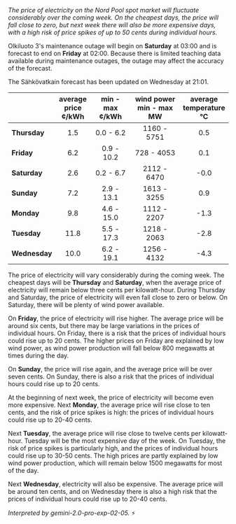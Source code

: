 *The price of electricity on the Nord Pool spot market will fluctuate considerably over the coming week. On the cheapest days, the price will fall close to zero, but next week there will also be more expensive days, with a high risk of price spikes of up to 50 cents during individual hours.*

Olkiluoto 3's maintenance outage will begin on **Saturday** at 03:00 and is forecast to end on **Friday** at 02:00. Because there is limited teaching data available during maintenance outages, the outage may affect the accuracy of the forecast.

The Sähkövatkain forecast has been updated on Wednesday at 21:01.

|   | average<br>price<br>¢/kWh | min - max<br>¢/kWh | wind power<br>min - max<br>MW | average<br>temperature<br>°C |
|:-------------|:----------------:|:----------------:|:-------------:|:-------------:|
|  **Thursday** |         1.5      |      0.0 - 6.2    |   1160 - 5751  |        0.5       |
|  **Friday** |        6.2      |      0.9 - 10.2    |    728 - 4053  |        0.1       |
|  **Saturday** |         2.6      |      0.2 - 6.7    |   2112 - 6470  |        -0.0      |
|  **Sunday** |        7.2      |     2.9 - 13.1    |   1613 - 3255  |        0.9       |
|  **Monday** |         9.8     |     4.6 - 15.0    |   1112 - 2207  |        -1.3      |
|  **Tuesday** |         11.8      |     5.5 - 17.3    |   1218 - 2063  |        -2.8      |
|  **Wednesday** |        10.0      |     6.2 - 19.1    |   1256 - 4132  |        -4.3      |

The price of electricity will vary considerably during the coming week. The cheapest days will be **Thursday** and **Saturday**, when the average price of electricity will remain below three cents per kilowatt-hour. During Thursday and Saturday, the price of electricity will even fall close to zero or below. On Saturday, there will be plenty of wind power available.

On **Friday**, the price of electricity will rise higher. The average price will be around six cents, but there may be large variations in the prices of individual hours. On Friday, there is a risk that the prices of individual hours could rise up to 20 cents. The higher prices on Friday are explained by low wind power, as wind power production will fall below 800 megawatts at times during the day.

On **Sunday**, the price will rise again, and the average price will be over seven cents. On Sunday, there is also a risk that the prices of individual hours could rise up to 20 cents.

At the beginning of next week, the price of electricity will become even more expensive. Next **Monday**, the average price will rise close to ten cents, and the risk of price spikes is high: the prices of individual hours could rise up to 20-40 cents.

Next **Tuesday**, the average price will rise close to twelve cents per kilowatt-hour. Tuesday will be the most expensive day of the week. On Tuesday, the risk of price spikes is particularly high, and the prices of individual hours could rise up to 30-50 cents. The high prices are partly explained by low wind power production, which will remain below 1500 megawatts for most of the day.

Next **Wednesday**, electricity will also be expensive. The average price will be around ten cents, and on Wednesday there is also a high risk that the prices of individual hours could rise up to 20-40 cents.

*Interpreted by gemini-2.0-pro-exp-02-05.* ⚡️

